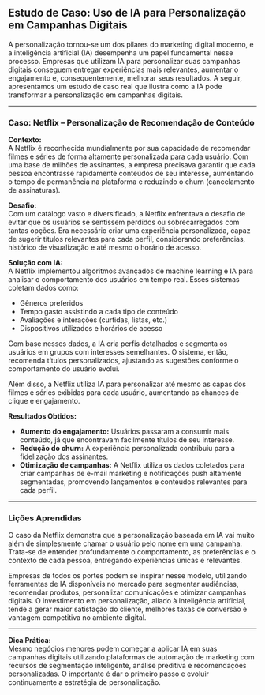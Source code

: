 
## Estudo de Caso: Uso de IA para Personalização em Campanhas Digitais

A personalização tornou-se um dos pilares do marketing digital moderno, e a inteligência artificial (IA) desempenha um papel fundamental nesse processo. Empresas que utilizam IA para personalizar suas campanhas digitais conseguem entregar experiências mais relevantes, aumentar o engajamento e, consequentemente, melhorar seus resultados. A seguir, apresentamos um estudo de caso real que ilustra como a IA pode transformar a personalização em campanhas digitais.

---

### Caso: Netflix – Personalização de Recomendação de Conteúdo

**Contexto:**  
A Netflix é reconhecida mundialmente por sua capacidade de recomendar filmes e séries de forma altamente personalizada para cada usuário. Com uma base de milhões de assinantes, a empresa precisava garantir que cada pessoa encontrasse rapidamente conteúdos de seu interesse, aumentando o tempo de permanência na plataforma e reduzindo o churn (cancelamento de assinaturas).

**Desafio:**  
Com um catálogo vasto e diversificado, a Netflix enfrentava o desafio de evitar que os usuários se sentissem perdidos ou sobrecarregados com tantas opções. Era necessário criar uma experiência personalizada, capaz de sugerir títulos relevantes para cada perfil, considerando preferências, histórico de visualização e até mesmo o horário de acesso.

**Solução com IA:**  
A Netflix implementou algoritmos avançados de machine learning e IA para analisar o comportamento dos usuários em tempo real. Esses sistemas coletam dados como:

- Gêneros preferidos
- Tempo gasto assistindo a cada tipo de conteúdo
- Avaliações e interações (curtidas, listas, etc.)
- Dispositivos utilizados e horários de acesso

Com base nesses dados, a IA cria perfis detalhados e segmenta os usuários em grupos com interesses semelhantes. O sistema, então, recomenda títulos personalizados, ajustando as sugestões conforme o comportamento do usuário evolui.

Além disso, a Netflix utiliza IA para personalizar até mesmo as capas dos filmes e séries exibidas para cada usuário, aumentando as chances de clique e engajamento.

**Resultados Obtidos:**

- **Aumento do engajamento:** Usuários passaram a consumir mais conteúdo, já que encontravam facilmente títulos de seu interesse.
- **Redução do churn:** A experiência personalizada contribuiu para a fidelização dos assinantes.
- **Otimização de campanhas:** A Netflix utiliza os dados coletados para criar campanhas de e-mail marketing e notificações push altamente segmentadas, promovendo lançamentos e conteúdos relevantes para cada perfil.

---

### Lições Aprendidas

O caso da Netflix demonstra que a personalização baseada em IA vai muito além de simplesmente chamar o usuário pelo nome em uma campanha. Trata-se de entender profundamente o comportamento, as preferências e o contexto de cada pessoa, entregando experiências únicas e relevantes.

Empresas de todos os portes podem se inspirar nesse modelo, utilizando ferramentas de IA disponíveis no mercado para segmentar audiências, recomendar produtos, personalizar comunicações e otimizar campanhas digitais. O investimento em personalização, aliado à inteligência artificial, tende a gerar maior satisfação do cliente, melhores taxas de conversão e vantagem competitiva no ambiente digital.

---

**Dica Prática:**  
Mesmo negócios menores podem começar a aplicar IA em suas campanhas digitais utilizando plataformas de automação de marketing com recursos de segmentação inteligente, análise preditiva e recomendações personalizadas. O importante é dar o primeiro passo e evoluir continuamente a estratégia de personalização.
```
